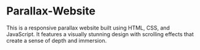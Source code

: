# Parallax-Website
This is a responsive parallax website built using HTML, CSS, and JavaScript. It features a visually stunning design with scrolling effects that create a sense of depth and immersion.
